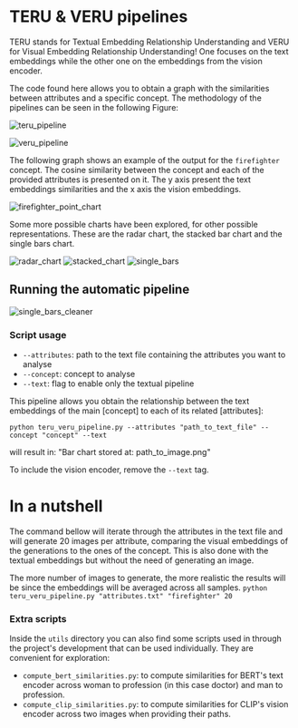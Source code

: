 # TERU & VERU pipelines

TERU stands for Textual Embedding Relationship Understanding and VERU for Visual Embedding Relationship Understanding!
One focuses on the text embeddings while the other one on the embeddings from the vision encoder.

The code found here allows you to obtain a graph with the similarities between attributes and a specific concept.
The methodology of the pipelines can be seen in the following Figure:

![teru_pipeline](https://github.com/blclo/GlobalDataReps-RAI/blob/main/understanding/embeddings/media/TERU.png)

![veru_pipeline](https://github.com/blclo/GlobalDataReps-RAI/blob/main/understanding/embeddings/media/VERU_diagram_bigger_looking.png)

The following graph shows an example of the output for the `firefighter` concept. The cosine similarity between the concept and each of the provided attributes is presented on it. The y axis present the text embeddings similarities and the x axis the vision embeddings.

![firefighter_point_chart](https://github.com/blclo/GlobalDataReps-RAI/blob/main/understanding/embeddings/media/firefighterAttributesRelationshipPlot.png)

Some more possible charts have been explored, for other possible representations. These are the radar chart, the stacked bar chart and the single bars chart.

![radar_chart](https://github.com/blclo/GlobalDataReps-RAI/blob/main/understanding/embeddings/media/radar_chart_test.jpg)
![stacked_chart](https://github.com/blclo/GlobalDataReps-RAI/blob/main/understanding/embeddings/media/stacked_bar_test.svg)
![single_bars](https://github.com/blclo/GlobalDataReps-RAI/blob/main/understanding/embeddings/media/single_bar_test.svg)


## Running the automatic pipeline 
![single_bars_cleaner](https://github.com/blclo/GlobalDataReps-RAI/blob/main/understanding/embeddings/media/text_single_bars_cleaner_attributes_relationship_plot.png)

### Script usage
- `--attributes`: path to the text file containing the attributes you want to analyse
- `--concept`: concept to analyse
- `--text`: flag to enable only the textual pipeline

This pipeline allows you obtain the relationship between the text embeddings of the main [concept] to each of its related [attributes]:

`python teru_veru_pipeline.py --attributes "path_to_text_file" --concept "concept" --text`

will result in: "Bar chart stored at: path_to_image.png"

To include the vision encoder, remove the `--text` tag.

# In a nutshell
The command bellow will iterate through the attributes in the text file and will generate 20 images per attribute, comparing the visual embeddings of the generations to the ones of the concept. This is also done with the textual embeddings but without the need of generating an image. 

The more number of images to generate, the more realistic the results will be since the embeddings will be averaged across all samples.
`python teru_veru_pipeline.py "attributes.txt" "firefighter" 20`

### Extra scripts
Inside the `utils` directory you can also find some scripts used in through the project's development that can be used individually.
They are convenient for exploration:

- `compute_bert_similarities.py`: to compute similarities for BERT's text encoder across woman to profession (in this case doctor) and man to profession. 
- `compute_clip_similarities.py`: to compute similarities for CLIP's vision encoder across two images when providing their paths. 
